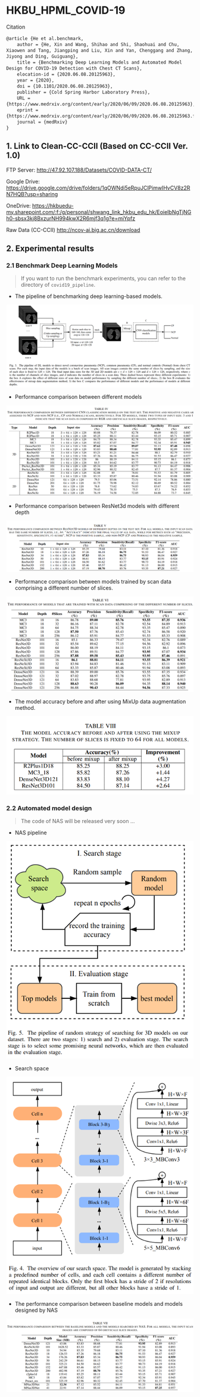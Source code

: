 # HKBU_HPML_COVID-19

Citation
```
@article {He et al.benchmark,
	author = {He, Xin and Wang, Shihao and Shi, Shaohuai and Chu, Xiaowen and Tang, Jiangping and Liu, Xin and Yan, Chenggang and Zhang, Jiyong and Ding, Guiguang},
	title = {Benchmarking Deep Learning Models and Automated Model Design for COVID-19 Detection with Chest CT Scans},
	elocation-id = {2020.06.08.20125963},
	year = {2020},
	doi = {10.1101/2020.06.08.20125963},
	publisher = {Cold Spring Harbor Laboratory Press},
	URL = {https://www.medrxiv.org/content/early/2020/06/09/2020.06.08.20125963},
	eprint = {https://www.medrxiv.org/content/early/2020/06/09/2020.06.08.20125963.full.pdf},
	journal = {medRxiv}
}

```

## 1. Link to Clean-CC-CCII (Based on CC-CCII Ver. 1.0)
FTP Server: http://47.92.107.188/Datasets/COVID-DATA-CT/

Google Drive: https://drive.google.com/drive/folders/1qOWNdi5eRpuJClPimwIHvCV8z2RN7HQB?usp=sharing

OneDrive: https://hkbuedu-my.sharepoint.com/:f:/g/personal/shwang_link_hkbu_edu_hk/EoieIbNgTjNGh0-sbsx3kj8BxzurNH994kwX2R6mjf3q1g?e=miYpfz

Raw Data (CC-CCII) http://ncov-ai.big.ac.cn/download


## 2. Experimental results

### 2.1 Benchmark Deep Learning Models

> If you want to run the benchmark experiments, you can refer to the directory of `covid19_pipeline`.

- The pipeline of benchmarking deep learning-based models.

![pipeline](./images/pipeline.png)

- Performance comparison between different models

![model_perf](./images/model_perf.png)


- Performance comparison between ResNet3d models with different depth

![model_depth](./images/model_depth.png)



- Performance comparison between models trained by scan data comprising a different number of slices.

![mdoel_slice](./images/mdoel_slice.png)



- The model accuracy before and after using MixUp data augmentation method.

![model_mixup](./images/model_mixup.png)


### 2.2 Automated model design

> The code of NAS will be released very soon ...

- NAS pipeline

![NAS pipeline](./images/nas_pipeline.png)

- Search space

![Search space](./images/search_space.png)

- The performance comparison between baseline models and models designed by NAS


![nas_vs_manual](./images/nas_vs_manual.png)


